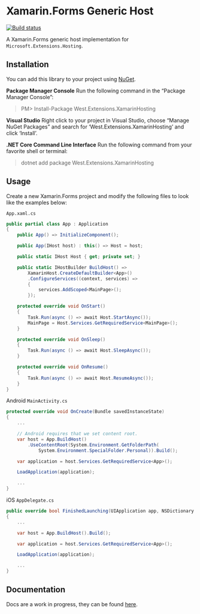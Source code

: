 # Xamarin.Forms Generic Host
[![Build status](https://dev.azure.com/jamiewest/XamarinHosting/_apis/build/status/XamarinHosting-CI)](https://dev.azure.com/jamiewest/XamarinHosting/_build/latest?definitionId=28)

A Xamarin.Forms generic host implementation for `Microsoft.Extensions.Hosting`. 

## Installation

You can add this library to your project using [NuGet](https://www.nuget.org/packages/West.Extensions.XamarinHosting/).

**Package Manager Console**
Run the following command in the “Package Manager Console”:

> PM> Install-Package West.Extensions.XamarinHosting

**Visual Studio**
Right click to your project in Visual Studio, choose “Manage NuGet Packages” and search for ‘West.Extensions.XamarinHosting’ and click ‘Install’.

**.NET Core Command Line Interface**
Run the following command from your favorite shell or terminal:

> dotnet add package West.Extensions.XamarinHosting

## Usage

Create a new Xamarin.Forms project and modify the following files to look like the examples below:

`App.xaml.cs`
```csharp
public partial class App : Application
{
    public App() => InitializeComponent();

    public App(IHost host) : this() => Host = host;

    public static IHost Host { get; private set; }

    public static IHostBuilder BuildHost() => 
        XamarinHost.CreateDefaultBuilder<App>()
        .ConfigureServices((context, services) => 
        {
            services.AddScoped<MainPage>();
        });

    protected override void OnStart()
    {
        Task.Run(async () => await Host.StartAsync());
        MainPage = Host.Services.GetRequiredService<MainPage>();
    }

    protected override void OnSleep()
    {
        Task.Run(async () => await Host.SleepAsync());
    }

    protected override void OnResume()
    {
        Task.Run(async () => await Host.ResumeAsync());
    }
}
```

Android `MainActivity.cs`
```csharp
protected override void OnCreate(Bundle savedInstanceState)
{
    ...

    // Android requires that we set content root.
    var host = App.BuildHost()
        .UseContentRoot(System.Environment.GetFolderPath(
            System.Environment.SpecialFolder.Personal)).Build();

    var application = host.Services.GetRequiredService<App>();

    LoadApplication(application);

    ...
}
```

iOS `AppDelegate.cs`
```csharp
public override bool FinishedLaunching(UIApplication app, NSDictionary options)
{
    ...

    var host = App.BuildHost().Build();

    var application = host.Services.GetRequiredService<App>();

    LoadApplication(application);

    ...
}
```

## Documentation

Docs are a work in progress, they can be found [here](https://jamiewest.github.io/XamarinHosting/).